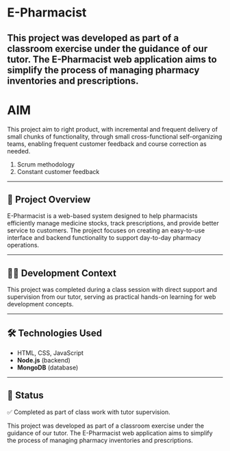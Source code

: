 # E-Pharmacist


This project was developed as part of a classroom exercise under the guidance of our tutor. The E-Pharmacist web application aims to simplify the process of managing pharmacy inventories and prescriptions.
---
# AIM
This project aim to right product, with incremental and frequent delivery of small chunks of functionality, through small cross-functional self-organizing teams, enabling frequent customer feedback and course correction as needed.

1. Scrum methodology
1. Constant customer feedback

---

## 📌 Project Overview

E-Pharmacist is a web-based system designed to help pharmacists efficiently manage medicine stocks, track prescriptions, and provide better service to customers. The project focuses on creating an easy-to-use interface and backend functionality to support day-to-day pharmacy operations.

---

## 🧑‍🏫 Development Context

This project was completed during a class session with direct support and supervision from our tutor, serving as practical hands-on learning for web development concepts.

---

## 🛠️ Technologies Used

- HTML, CSS, JavaScript  
- **Node.js** (backend)  
- **MongoDB** (database)  

---

## 📌 Status

✅ Completed as part of class work with tutor supervision.


This project was developed as part of a classroom exercise under the guidance of our tutor. The E-Pharmacist web application aims to simplify the process of managing pharmacy inventories and prescriptions.
